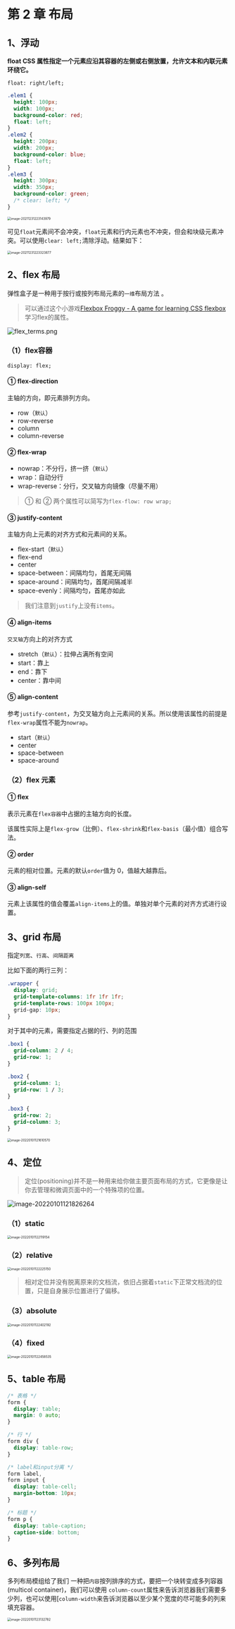 # 第 2 章 布局

## 1、浮动

**float CSS 属性指定一个元素应沿其容器的左侧或右侧放置，允许文本和内联元素环绕它。**

`float: right/left;`

```css
.elem1 {
  height: 100px;
  width: 100px;
  background-color: red;
  float: left;
}
.elem2 {
  height: 200px;
  width: 200px;
  background-color: blue;
  float: left;
}
.elem3 {
  height: 300px;
  width: 350px;
  background-color: green;
  /* clear: left; */
}
```

<img src="./img/image-20211231223143979.png" alt="image-20211231223143979" style="zoom: 50%;" />

可见`float`元素间不会冲突，`float`元素和行内元素也不冲突，但会和块级元素冲突。可以使用`clear: left;`清除浮动。结果如下：

<img src="./img/image-20211231223323877.png" alt="image-20211231223323877" style="zoom: 50%;" />

## 2、flex 布局

弹性盒子是一种用于按行或按列布局元素的`一维`布局方法 。

> 可以通过这个小游戏[Flexbox Froggy - A game for learning CSS flexbox](http://flexboxfroggy.com/)学习flex的属性。

![flex_terms.png](./img/flex_terms.png)

### （1）flex容器

`display: flex;`

#### ① flex-direction

主轴的方向，即元素排列方向。

- row（`默认`）
- row-reverse
- column
- column-reverse

#### ② flex-wrap

- nowrap：不分行，挤一挤（`默认`）
- wrap：自动分行
- wrap-reverse：分行，交叉轴方向镜像（尽量不用）

> ① 和 ② 两个属性可以简写为`flex-flow: row wrap;`

#### ③ justify-content

主轴方向上元素的对齐方式和元素间的关系。

- flex-start（`默认`）
- flex-end
- center
- space-between：间隔均匀，首尾无间隔
- space-around：间隔均匀，首尾间隔减半
- space-evenly：间隔均匀，首尾亦如此

> 我们注意到`justify`上没有`items`。

#### ④ align-items

`交叉轴`方向上的对齐方式

- stretch（`默认`）：拉伸占满所有空间
- start：靠上
- end：靠下
- center：靠中间

#### ⑤ align-content

参考`justify-content`，为交叉轴方向上元素间的关系。所以使用该属性的前提是`flex-wrap`属性不能为`nowrap`。

- start（`默认`）
- center
- space-between
- space-around

### （2）flex 元素

#### ① flex

表示元素在`flex容器`中占据的主轴方向的长度。

该属性实际上是`flex-grow`（比例）、`flex-shrink`和`flex-basis`（最小值）组合写法。

#### ② order

元素的相对位置。元素的默认`order`值为 0，值越大越靠后。

#### ③ align-self

元素上该属性的值会覆盖`align-items`上的值。单独对单个元素的对齐方式进行设置。

## 3、grid 布局

指定`列宽`、`行高`、`间隔距离`

比如下面的两行三列：

```css
.wrapper {
  display: grid;
  grid-template-columns: 1fr 1fr 1fr;
  grid-template-rows: 100px 100px;
  grid-gap: 10px;
}
```

对于其中的元素，需要指定占据的行、列的范围

```css
.box1 {
  grid-column: 2 / 4;
  grid-row: 1;
}

.box2 {
  grid-column: 1;
  grid-row: 1 / 3;
}

.box3 {
  grid-row: 2;
  grid-column: 3;
}
```

<img src="./img/image-20220101121610570.png" alt="image-20220101121610570" style="zoom:50%;" />

## 4、定位

> 定位(positioning)并不是一种用来给你做主要页面布局的方式，它更像是让你去管理和微调页面中的一个特殊项的位置。

![image-20220101121826264](./img/image-20220101121826264.png)

### （1）static

<img src="./img/image-20220101122119154.png" alt="image-20220101122119154" style="zoom:50%;" />

### （2）relative

<img src="./img/image-20220101122225150.png" alt="image-20220101122225150" style="zoom:50%;" />

> 相对定位并没有脱离原来的文档流，依旧占据着`static`下正常文档流的位置，只是自身展示位置进行了偏移。

### （3）absolute

<img src="./img/image-20220101122402192.png" alt="image-20220101122402192" style="zoom:50%;" />

### （4）fixed

<img src="./img/image-20220101122458535.png" alt="image-20220101122458535" style="zoom:50%;" />

## 5、table 布局

```css
/* 表格 */
form {
  display: table;
  margin: 0 auto;
}

/* 行 */
form div {
  display: table-row;
}

/* label和input分离 */
form label,
form input {
  display: table-cell;
  margin-bottom: 10px;
}

/* 标题 */
form p {
  display: table-caption;
  caption-side: bottom;
}
```

## 6、多列布局

多列布局模组给了我们 一种把`内容`按列排序的方式，要把一个块转变成多列容器(multicol container)，我们可以使用 `column-count`属性来告诉浏览器我们需要多少列，也可以使用[`column-width`来告诉浏览器以至少某个宽度的尽可能多的列来填充容器。

<img src="./img/image-20220101123132782.png" alt="image-20220101123132782" style="zoom:50%;" />
